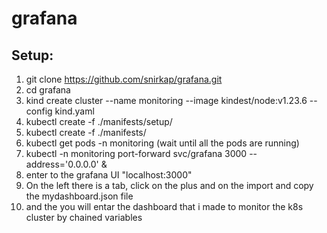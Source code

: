 # grafana
## Setup:
1. git clone https://github.com/snirkap/grafana.git
2. cd grafana 
3. kind create cluster --name monitoring --image kindest/node:v1.23.6 --config kind.yaml
4. kubectl create -f ./manifests/setup/
5. kubectl create -f ./manifests/
6. kubectl get pods -n monitoring (wait until all the pods are running)
8. kubectl -n monitoring port-forward svc/grafana 3000 --address='0.0.0.0' &
9. enter to the grafana UI "localhost:3000"
10. On the left there is a tab, click on the plus and on the import and copy the mydashboard.json file
11. and the you will entar the dashboard that i made to monitor the k8s cluster by chained variables 

